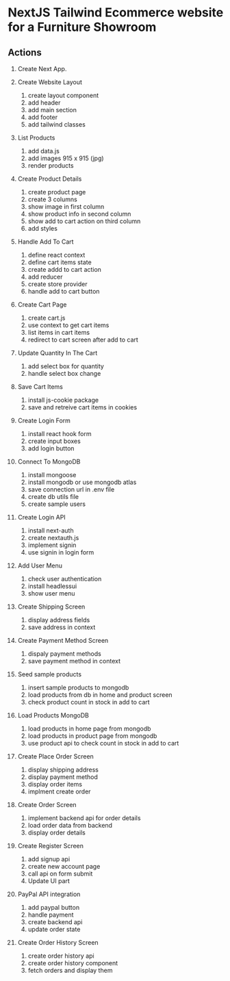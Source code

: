 # NextJS Tailwind Ecommerce website for a Furniture Showroom

## Actions

1. Create Next App.
2. Create Website Layout
   1. create layout component
   2. add header
   3. add main section
   4. add footer
   5. add tailwind classes
3. List Products
   1. add data.js
   2. add images 915 x 915 (jpg)
   3. render products
4. Create Product Details
   1. create product page
   2. create 3 columns
   3. show image in first column
   4. show product info in second column
   5. show add to cart action on third column
   6. add styles
5. Handle Add To Cart
   1. define react context
   2. define cart items state
   3. create addd to cart action
   4. add reducer
   5. create store provider
   6. handle add to cart button
6. Create Cart Page
   1. create cart.js
   2. use context to get cart items
   3. list items in cart items
   4. redirect to cart screen after add to cart
7. Update Quantity In The Cart
   1. add select box for quantity
   2. handle select box change
8. Save Cart Items
   1. install js-cookie package
   2. save and retreive cart items in cookies
9. Create Login Form

   1. install react hook form
   2. create input boxes
   3. add login button

10. Connect To MongoDB
    1. install mongoose
    2. install mongodb or use mongodb atlas
    3. save connection url in .env file
    4. create db utils file
    5. create sample users
11. Create Login API
    1. install next-auth
    2. create nextauth.js
    3. implement signin
    4. use signin in login form
12. Add User Menu
    1. check user authentication
    2. install headlessui
    3. show user menu
13. Create Shipping Screen
    1. display address fields
    2. save address in context
14. Create Payment Method Screen
    1. dispaly payment methods
    2. save payment method in context
15. Seed sample products
    1. insert sample products to mongodb
    2. load products from db in home and product screen
    3. check product count in stock in add to cart
16. Load Products MongoDB
    1. load products in home page from mongodb
    2. load products in product page from mongodb
    3. use product api to check count in stock in add to cart
17. Create Place Order Screen
    1. display shipping address
    2. display payment method
    3. display order items
    4. implment create order
18. Create Order Screen
    1. implement backend api for order details
    2. load order data from backend
    3. display order details
19. Create Register Screen
    1. add signup api
    2. create new account page
    3. call api on form submit
    4. Update UI part
20. PayPal API integration
    1. add paypal button
    2. handle payment
    3. create backend api
    4. update order state
21. Create Order History Screen
    1. create order history api
    2. create order history component
    3. fetch orders and display them

